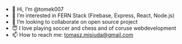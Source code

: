 - 👋 Hi, I’m @tomek007
- 👀 I’m interested in FERN Stack (Firebase, Express, React, Node.js)
- 🌱 I’m looking to collaborate on open source project
- 😇 I love playing soccer and chess and of coruse webdevelopment
- 📫 How to reach me: tomasz.misiuda@gmail.com

<!---
tomek007/tomek007 is a ✨ special ✨ repository because its `README.md` (this file) appears on your GitHub profile.
You can click the Preview link to take a look at your changes.
--->
